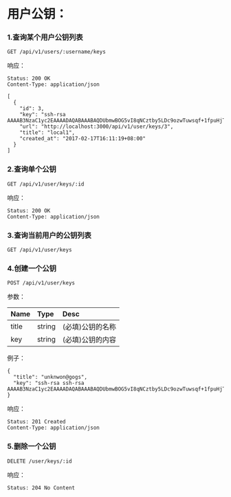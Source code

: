 # 用户公钥：

### 1.查询某个用户公钥列表

```
GET /api/v1/users/:username/keys
```

响应：

```
Status: 200 OK
Content-Type: application/json
```

```
[
  {
    "id": 3,
    "key": "ssh-rsa AAAAB3NzaC1yc2EAAAADAQABAAABAQDUbmwBOG5vI8qNCztby5LDc9ozwTuwsqf+1fpuHjT9iQ2Lu9nlKHQJcPSgdrYAcc+88K6o74ayhTAjfajKxkIHnbzZFjidoVZSQDhX5qvl93jvY/Uz390qky0sweW+fspm8pRJL+ofE3QEN5AXAuycq1tgsRT32XC+Ta82Xyv8b3xW+pWbsZzYCzUsZXDe/xWxg1rndXh2BIrmcYf9BMiv9ZJIojJXfuLCeRXl550tDzaMFC0rQ/T5pZjs/lQemtg92MnxnEDi5nhuvDwM4Q8eqCTOXc4BCE7iyIHv+B7rx+0x99ytMh5BSIIGyWTfgTot/AjGVm5aRKJSRFgPBm9N",
    "url": "http://localhost:3000/api/v1/user/keys/3",
    "title": "local1",
    "created_at": "2017-02-17T16:11:19+08:00"
  }
]
```

### 2.查询单个公钥

```
GET /api/v1/user/keys/:id
```

响应：

```
Status: 200 OK
Content-Type: application/json
```

### 3.查询当前用户的公钥列表

```
GET /api/v1/user/keys
```

### 4.创建一个公钥

```
POST /api/v1/user/keys
```

参数：

| Name | Type | Desc |
| :--- | :--- | :--- |
| title | string | \(必填\)公钥的名称 |
| key | string | \(必填\)公钥的内容 |

例子：

```
{
  "title": "unknwon@gogs",
  "key": "ssh-rsa ssh-rsa AAAAB3NzaC1yc2EAAAADAQABAAABAQDUbmwBOG5vI8qNCztby5LDc9ozwTuwsqf+1fpuHjT9iQ2Lu9nlKHQJcPSgdrYAcc+88K6o74ayhTAjfajKxkIHnbzZFjidoVZSQDhX5qvl93jvY/Uz390qky0sweW+fspm8pRJL+ofE3QEN5AXAuycq1tgsRT32XC+Ta82Xyv8b3xW+pWbsZzYCzUsZXDe/xWxg1rndXh2BIrmcYf9BMiv9ZJIojJXfuLCeRXl550tDzaMFC0rQ/T5pZjs/lQemtg92MnxnEDi5nhuvDwM4Q8eqCTOXc4BCE7iyIHv+B7rx+0x99ytMh5BSIIGyWTfgTot/AjGVm5aRKJSRFgPBm9N",
}
```

响应：

```
Status: 201 Created
Content-Type: application/json
```

### 5.删除一个公钥

```
DELETE /user/keys/:id
```

响应：

```
Status: 204 No Content
```




